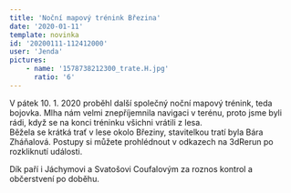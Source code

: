 ```yaml
---
title: 'Noční mapový trénink Březina'
date: '2020-01-11'
template: novinka
id: '20200111-112412000'
user: 'Jenda'
pictures:
    - name: '1578738212300_trate.H.jpg'
      ratio: '6'
---
```

V pátek 10. 1. 2020 proběhl další společný noční mapový trénink, teda bojovka. Mlha nám velmi znepříjemnila navigaci v terénu, proto jsme byli rádi, když se na konci tréninku všichni vrátili z lesa.  
Běžela se krátká trať v lese okolo Březiny, stavitelkou tratí byla Bára Zháňalová. Postupy si můžete prohlédnout v odkazech na 3dRerun po rozkliknutí události.  

Dík paří i Jáchymovi a Svatošovi Coufalovým za roznos kontrol a občerstvení po doběhu.
